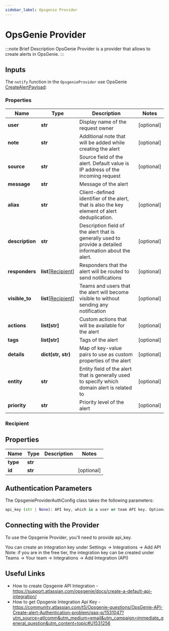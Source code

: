 ```yaml
---
sidebar_label: Opsgenie Provider
---
```


# OpsGenie Provider

:::note Brief Description
OpsGenie Provider is a provider that allows to create alerts in OpsGenie.
:::

## Inputs
The `notify` function in the `OpsgenieProvider` use OpsGenie [CreateAlertPayload](https://github.com/opsgenie/opsgenie-python-sdk/blob/master/docs/CreateAlertPayload.md):

### Properties
Name | Type | Description | Notes
------------ | ------------- | ------------- | -------------
**user** | **str** | Display name of the request owner | [optional]
**note** | **str** | Additional note that will be added while creating the alert | [optional]
**source** | **str** | Source field of the alert. Default value is IP address of the incoming request | [optional]
**message** | **str** | Message of the alert |
**alias** | **str** | Client-defined identifier of the alert, that is also the key element of alert deduplication. | [optional]
**description** | **str** | Description field of the alert that is generally used to provide a detailed information about the alert. | [optional]
**responders** | **list**[[Recipient](https://github.com/opsgenie/opsgenie-python-sdk/blob/master/docs/Recipient.md)] | Responders that the alert will be routed to send notifications | [optional]
**visible_to** |  **list**[[Recipient](https://github.com/opsgenie/opsgenie-python-sdk/blob/master/docs/Recipient.md)] | Teams and users that the alert will become visible to without sending any notification | [optional]
**actions** | **list[str]** | Custom actions that will be available for the alert | [optional]
**tags** | **list[str]** | Tags of the alert | [optional]
**details** | **dict(str, str)** | Map of key-value pairs to use as custom properties of the alert | [optional]
**entity** | **str** | Entity field of the alert that is generally used to specify which domain alert is related to | [optional]
**priority** | **str** | Priority level of the alert | [optional]

### Recipient

## Properties
Name | Type | Description | Notes
------------ | ------------- | ------------- | -------------
**type** | **str** |  |
**id** | **str** |  | [optional]

## Authentication Parameters
The OpsgenieProviderAuthConfig class takes the following parameters:
```python
api_key (str | None): API key, which is a user or team API key. Optional, default is `None`. *Required*
```

## Connecting with the Provider

To use the Opsgenie Provider, you'll need to provide api_key.

You can create an integration key under Settings -> Integrations -> Add API
Note: if you are in the free tier, the integration key can be created under Teams -> Your team -> Integrations -> Add Integration (API)

## Useful Links
- How to create Opsgenie API Integration - https://support.atlassian.com/opsgenie/docs/create-a-default-api-integration/
- How to get Opsgenie Integration Api Key - https://community.atlassian.com/t5/Opsgenie-questions/OpsGenie-API-Create-alert-Authentication-problem/qaq-p/1531047?utm_source=atlcomm&utm_medium=email&utm_campaign=immediate_general_question&utm_content=topic#U1531256
